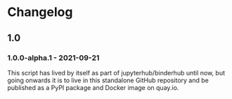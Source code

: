 # Changelog

## 1.0

### 1.0.0-alpha.1 - 2021-09-21

This script has lived by itself as part of jupyterhub/binderhub until now, but
going onwards it is to live in this standalone GitHub repository and be
published as a PyPI package and Docker image on quay.io.
